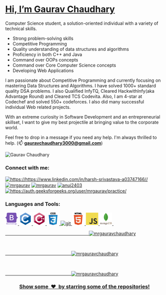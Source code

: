 # [Hi, I’m Gaurav Chaudhary](https://www.linkedin.com/in/itsgauravchaudhary//)

Computer Science student, a solution-oriented individual with a variety of technical skills.
- Strong problem-solving skills
- Competitive Programming
- Quality understanding of data structures and algorithms
- Proficiency in both C++ and Java
- Command over OOPs concepts
- Command over Core Computer Science concepts
- Developing Web Applications

l am passionate about Competitive Programming and currently focusing on mastering Data Structures and Algorithms.
I have solved 1000+ standard quality DSA problems. I also Qualified InfyTQ, Cleared HackwithInfy(aka Advantage Round) and Cleared TCS Codevita. Also, I am 4-star at Codechef and solved 550+ codeforces. 
I also did many successful individual Web related projects.

With an extreme curiosity in Software Development and an entrepreneurial skillset, I want to give my best projectile at bringing value to the corporate world.

Feel free to drop in a message if you need any help. I'm always thrilled to help. (📫 **gauravchaudhary3000@gmail.com**)

<p align="left"> <img src="https://komarev.com/ghpvc/?username=mrgauravchaudhary&label=Profile%20views&color=0e75b6&style=flat" alt="Gaurav Chaudhary" /> </p>



<h3 align="left">Connect with me:</h3>
<p align="left">
<a href="https://www.linkedin.com/in/itsgauravchaudhary/" target="blank"><img align="center" src="https://raw.githubusercontent.com/rahuldkjain/github-profile-readme-generator/master/src/images/icons/Social/linked-in-alt.svg" alt="https://https://www.linkedin.com/in/harsh-srivastava-a03747166//" height="30" width="40" /></a>
<a href="https://www.instagram.com/itsgauravchaudhary/" target="blank"><img align="center" src="https://raw.githubusercontent.com/rahuldkjain/github-profile-readme-generator/master/src/images/icons/Social/instagram.svg" alt="mrgaurav" height="30" width="40" /></a>
<a href="https://www.codechef.com/users/mrgaurav" target="blank"><img align="center" src="https://cdn.jsdelivr.net/npm/simple-icons@3.1.0/icons/codechef.svg" alt="mrgaurav" height="30" width="40" /></a>
<a href="https://codeforces.com/profile/mrgaurav" target="blank"><img align="center" src="https://raw.githubusercontent.com/rahuldkjain/github-profile-readme-generator/master/src/images/icons/Social/codeforces.svg" alt="anuj2403" height="30" width="40" /></a>
<!-- <a href="https://leetcode.com/" target="blank"><img align="center" src="https://raw.githubusercontent.com/rahuldkjain/github-profile-readme-generator/master/src/images/icons/Social/leet-code.svg" alt="anuj_rouniyar2403" height="30" width="40" /></a> -->
<a href="https://auth.geeksforgeeks.org/user/mrgaurav/profile" target="blank"><img align="center" src="https://raw.githubusercontent.com/rahuldkjain/github-profile-readme-generator/master/src/images/icons/Social/geeks-for-geeks.svg" alt="https://auth.geeksforgeeks.org/user/mrgaurav/practice/" height="30" width="40" /></a>
</p>



<h3 align="left">Languages and Tools:</h3>
<p align="left"> <a href="https://getbootstrap.com" target="_blank" rel="noreferrer"> <img src="https://raw.githubusercontent.com/devicons/devicon/master/icons/bootstrap/bootstrap-plain-wordmark.svg" alt="bootstrap" width="40" height="40"/> </a> <a href="https://www.cprogramming.com/" target="_blank" rel="noreferrer"> <img src="https://raw.githubusercontent.com/devicons/devicon/master/icons/c/c-original.svg" alt="c" width="40" height="40"/> </a> <a href="https://www.w3schools.com/cpp/" target="_blank" rel="noreferrer"> <img src="https://raw.githubusercontent.com/devicons/devicon/master/icons/cplusplus/cplusplus-original.svg" alt="cplusplus" width="40" height="40"/> </a> <a href="https://www.w3schools.com/css/" target="_blank" rel="noreferrer"> <img src="https://raw.githubusercontent.com/devicons/devicon/master/icons/css3/css3-original-wordmark.svg" alt="css3" width="40" height="40"/> </a> <a href="https://git-scm.com/" target="_blank" rel="noreferrer"> <img src="https://www.vectorlogo.zone/logos/git-scm/git-scm-icon.svg" alt="git" width="40" height="40"/> </a> <a href="https://www.w3.org/html/" target="_blank" rel="noreferrer"> <img src="https://raw.githubusercontent.com/devicons/devicon/master/icons/html5/html5-original-wordmark.svg" alt="html5" width="40" height="40"/> </a> <a href="https://developer.mozilla.org/en-US/docs/Web/JavaScript" target="_blank" rel="noreferrer"> <img src="https://raw.githubusercontent.com/devicons/devicon/master/icons/javascript/javascript-original.svg" alt="javascript" width="40" height="40"/> </a> <a href="https://www.mongodb.com/" target="_blank" rel="noreferrer"> <img src="https://raw.githubusercontent.com/devicons/devicon/master/icons/mongodb/mongodb-original-wordmark.svg" alt="mongodb" width="40" height="40"/> </a> <a href="https://nodejs.org" target="_blank" rel="noreferrer"> <img </br>


<p>&emsp;&emsp;&emsp;&emsp;&emsp;&emsp;&emsp;&emsp;&emsp;&emsp;&emsp;&emsp;&emsp;&emsp;&emsp;&emsp;&emsp;&emsp;&emsp;<img align="center" src="https://github-readme-stats.vercel.app/api/top-langs?username=mrgauravchaudhary&show_icons=true&locale=en&layout=compact" alt="mrgauravchaudhary" /></p>
<br>
<p>&emsp;&emsp;&emsp;&emsp;&emsp;&emsp;&emsp;&emsp;&emsp;&emsp;&emsp;&emsp;&emsp;&emsp;&emsp;<img align="center" src="https://github-readme-stats.vercel.app/api?username=mrgauravchaudhary&show_icons=true&locale=en" alt="mrgauravchaudhary" /></p>
<br>
<p>&emsp;&emsp;&emsp;&emsp;&emsp;&emsp;&emsp;&emsp;&emsp;&emsp;&emsp;&emsp;&emsp;&emsp;&emsp;<img align="center" src="https://github-readme-streak-stats.herokuapp.com/?user=mrgauravchaudhary&" alt="mrgauravchaudhary" /></p>
  

  
<h3 align="center">Show some &nbsp;❤️&nbsp; by starring some of the repositories!</h3>
